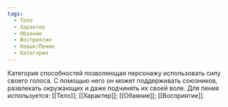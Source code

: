 ```yaml
---
tags:
  - Тело
  - Характер
  - Обаяние
  - Восприятие
  - Навык/Пение
  - Категория
---
```

Категория способностей позволяющая персонажу использовать силу своего голоса. С помощью него он может поддерживать союзников, развлекать окружающих и даже подчинять их своей воле. Для пения используется: [[Тело]]; [[Характер]]; [[Обаяние]]; [[Восприятие]].